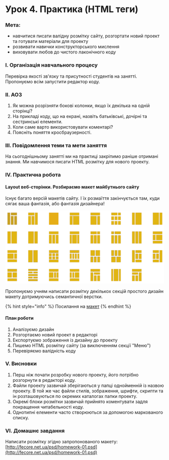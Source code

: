 # Урок 4. Практика \(HTML теги\)

### Мета:

* навчитися писати валідну розмітку сайту, розгортати новий проект та готувати матеріали для проекту
* розвивати навички конструкторського мислення
* виховувати любов до чистого лаконічного коду

### І. Організація навчального процесу

Перевірка якості зв'язку та присутності студентів на занятті. Пропонуємо всім запустити редактор коду.

### ІІ. АОЗ

1. Як можна розрізняти бокові колонки, якщо їх декілька на одній сторінці?
2. На прикладі коду, що на екрані, назвіть батьківські, дочірні та сестринські елементи.
3. Коли саме варто використовувати коментарі?
4. Поясніть поняття кросбраузерності.

### ІІІ. Повідомлення теми та мети заняття

На сьогоднішньому занятті ми на практиці закріпимо раніше отримані знання. Ми навчимося писати HTML розмітку для нового проекту.

### IV. Практична робота

#### Layout веб-сторінки. Розбираємо макет майбутнього сайту

Існує багато версій макетів сайту. І їх розмаїття закінчується там, куди сягає ваша фантазія, або фантазія дизайнера!

![&#x412;&#x430;&#x440;&#x456;&#x430;&#x43D;&#x442;&#x438; &#x43C;&#x430;&#x43A;&#x435;&#x442;&#x456;&#x432; &#x441;&#x430;&#x439;&#x442;&#x443;](.gitbook/assets/img-layout01.png)

Пропонуємо учням написати розмітку декількох секцій простого дизайн макету дотримуючись семантичної верстки.

{% hint style="info" %}
Посилання на [макет](https://www.figma.com/file/dQy7rns2iU86AOWdUx5b6W/Untitled?node-id=0%3A1)
{% endhint %}

#### План роботи

1. Аналізуємо дизайн
2. Розгортаємо новий проект в редакторі
3. Експортуємо зображення із дизайну до проекту
4. Пишемо HTML розмітку сайту \(за виключенням секції "Меню"\)
5. Перевіряємо валідність коду

### V. Висновки

1. Перш ніж почати розробку нового проекту, його потрібно розгорнути в редакторі коду.
2. Файли проекту зазвичай зберігаються у папці однойменній із назвою проекту. В той же час файли стилів, зображення, шрифти, скрипти та ін розташовуються по окремих каталогах папки проекту.
3. Окремі блоки розмітки зазвичай прийнято коментувати задля покращення читабельності коду.
4. Однотипні елементи часто створюються за допомогою маркованого списку.

### VI. Домашнє завдання

Написати розмітку згідно запропонованого макету: [http://fecore.net.ua/psd/homework-01.psd](http://fecore.net.ua/psd/homework-01.psd)

